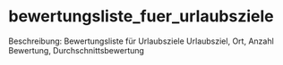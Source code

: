 # bewertungsliste_fuer_urlaubsziele
Beschreibung: Bewertungsliste für Urlaubsziele Urlaubsziel, Ort, Anzahl Bewertung, Durchschnittsbewertung
